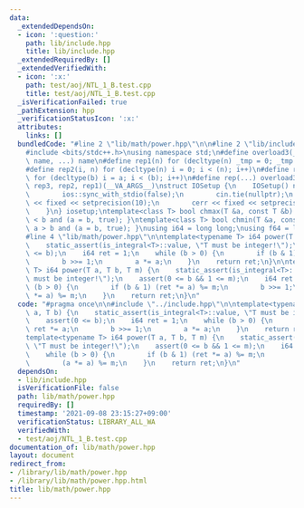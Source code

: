 ```yaml
---
data:
  _extendedDependsOn:
  - icon: ':question:'
    path: lib/include.hpp
    title: lib/include.hpp
  _extendedRequiredBy: []
  _extendedVerifiedWith:
  - icon: ':x:'
    path: test/aoj/NTL_1_B.test.cpp
    title: test/aoj/NTL_1_B.test.cpp
  _isVerificationFailed: true
  _pathExtension: hpp
  _verificationStatusIcon: ':x:'
  attributes:
    links: []
  bundledCode: "#line 2 \"lib/math/power.hpp\"\n\n#line 2 \"lib/include.hpp\"\n\n\
    #include <bits/stdc++.h>\nusing namespace std;\n#define overload3(_1, _2, _3,\
    \ name, ...) name\n#define rep1(n) for (decltype(n) _tmp = 0; _tmp < (n); _tmp++)\n\
    #define rep2(i, n) for (decltype(n) i = 0; i < (n); i++)\n#define rep3(i, a, b)\
    \ for (decltype(b) i = a; i < (b); i++)\n#define rep(...) overload3(__VA_ARGS__,\
    \ rep3, rep2, rep1)(__VA_ARGS__)\nstruct IOSetup {\n    IOSetup() noexcept {\n\
    \        ios::sync_with_stdio(false);\n        cin.tie(nullptr);\n        cout\
    \ << fixed << setprecision(10);\n        cerr << fixed << setprecision(10);\n\
    \    }\n} iosetup;\ntemplate<class T> bool chmax(T &a, const T &b) { return a\
    \ < b and (a = b, true); }\ntemplate<class T> bool chmin(T &a, const T &b) { return\
    \ a > b and (a = b, true); }\nusing i64 = long long;\nusing f64 = long double;\n\
    #line 4 \"lib/math/power.hpp\"\n\ntemplate<typename T> i64 power(T a, T b) {\n\
    \    static_assert(is_integral<T>::value, \"T must be integer!\");\n    assert(0\
    \ <= b);\n    i64 ret = 1;\n    while (b > 0) {\n        if (b & 1) ret *= a;\n\
    \        b >>= 1;\n        a *= a;\n    }\n    return ret;\n}\n\ntemplate<typename\
    \ T> i64 power(T a, T b, T m) {\n    static_assert(is_integral<T>::value, \"T\
    \ must be integer!\");\n    assert(0 <= b && 1 <= m);\n    i64 ret = 1;\n    while\
    \ (b > 0) {\n        if (b & 1) (ret *= a) %= m;\n        b >>= 1;\n        (a\
    \ *= a) %= m;\n    }\n    return ret;\n}\n"
  code: "#pragma once\n\n#include \"../include.hpp\"\n\ntemplate<typename T> i64 power(T\
    \ a, T b) {\n    static_assert(is_integral<T>::value, \"T must be integer!\");\n\
    \    assert(0 <= b);\n    i64 ret = 1;\n    while (b > 0) {\n        if (b & 1)\
    \ ret *= a;\n        b >>= 1;\n        a *= a;\n    }\n    return ret;\n}\n\n\
    template<typename T> i64 power(T a, T b, T m) {\n    static_assert(is_integral<T>::value,\
    \ \"T must be integer!\");\n    assert(0 <= b && 1 <= m);\n    i64 ret = 1;\n\
    \    while (b > 0) {\n        if (b & 1) (ret *= a) %= m;\n        b >>= 1;\n\
    \        (a *= a) %= m;\n    }\n    return ret;\n}\n"
  dependsOn:
  - lib/include.hpp
  isVerificationFile: false
  path: lib/math/power.hpp
  requiredBy: []
  timestamp: '2021-09-08 23:15:27+09:00'
  verificationStatus: LIBRARY_ALL_WA
  verifiedWith:
  - test/aoj/NTL_1_B.test.cpp
documentation_of: lib/math/power.hpp
layout: document
redirect_from:
- /library/lib/math/power.hpp
- /library/lib/math/power.hpp.html
title: lib/math/power.hpp
---
```

